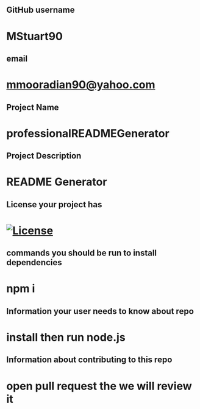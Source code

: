 
## GitHub username
# MStuart90
## email
# mmooradian90@yahoo.com
## Project Name
# professionalREADMEGenerator
## Project Description
# README Generator
## License your project has
# [![License](https://img.shields.io/badge/License-Apache%202.0-blue.svg)](https://opensource.org/licenses/Apache-2.0)
## commands you should be run to install dependencies
# npm i
## Information your user needs to know about repo
# install then run node.js
## Information about contributing to this repo
# open pull request the we will review it
